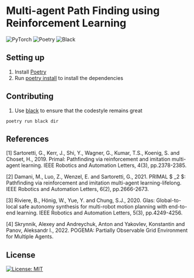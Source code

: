 # Multi-agent Path Finding using Reinforcement Learning


![PyTorch](https://img.shields.io/badge/PyTorch-%23EE4C2C.svg?style=flat&logo=PyTorch&logoColor=white)
![Poetry](https://img.shields.io/badge/Poetry-%2300C4CC.svg?style=flat&logo=Poetry&logoColor=white)
![Black](https://img.shields.io/badge/code%20style-black-000000.svg)

## Setting up
1. Install [Poetry](https://python-poetry.org)
2. Run [poetry install](https://python-poetry.org/docs/cli/#install) to install the dependencies

## Contributing
1. Use [black](https://github.com/psf/black) to ensure that the codestyle remains great
```shell
poetry run black dir
```

## References

<a id="1">[1]</a> 
Sartoretti, G., Kerr, J., Shi, Y., Wagner, G., Kumar, T.S., Koenig, S. and Choset, H., 2019. Primal: Pathfinding via reinforcement and imitation multi-agent learning. IEEE Robotics and Automation Letters, 4(3), pp.2378-2385.

<a id="2">[2]</a>
Damani, M., Luo, Z., Wenzel, E. and Sartoretti, G., 2021. PRIMAL $ _2 $: Pathfinding via reinforcement and imitation multi-agent learning-lifelong. IEEE Robotics and Automation Letters, 6(2), pp.2666-2673.

<a id="3">[3]</a>
Riviere, B., Hönig, W., Yue, Y. and Chung, S.J., 2020. Glas: Global-to-local safe autonomy synthesis for multi-robot motion planning with end-to-end learning. IEEE Robotics and Automation Letters, 5(3), pp.4249-4256.

<a id="4">[4]</a>
Skrynnik, Alexey and Andreychuk, Anton and Yakovlev, Konstantin and Panov, Aleksandr I., 2022. POGEMA: Partially Observable Grid Environment for Multiple Agents. 


## License

[![License: MIT](https://img.shields.io/badge/License-MIT-yellow.svg)](https://github.com/acforvs/multi-agent-pathfinding/blob/main/LICENSE)



